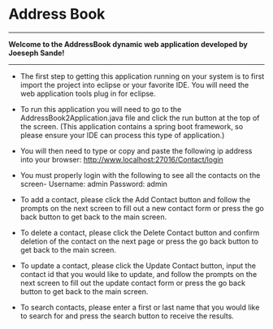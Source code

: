 # Address Book

<hr>

**Welcome to the AddressBook dynamic web application developed by Joeseph Sande!**

<hr>

- The first step to getting this application running on your system is to first import the project
into eclipse or your favorite IDE. You will need the web application tools plug in for eclipse.

- To run this application you will need to go to the AddressBook2Application.java file and 
click the run button at the top of the screen. (This application contains a spring boot framework,
so please ensure your IDE can process this type of application.)

- You will then need to type or copy and paste the following ip address into your browser: http://www.localhost:27016/Contact/login

- You must properly login with the following to see all the 
contacts on the screen- Username: admin  Password: admin  

- To add a contact, please click the Add Contact button and follow the 
prompts on the next screen to fill out a new contact form or press the go back button to 
get back to the main screen.

- To delete a contact, please click the Delete Contact button and confirm 
deletion of the contact on the next page or press the go back button to get back to the main screen.

- To update a contact, please click the Update Contact button, input the contact id that you would 
like to update, and follow the prompts on the next screen to fill out the update contact form or 
press the go back button to get back to the main screen.

- To search contacts, please enter a first or last name that you would like to search for and press
the search button to receive the results.  

